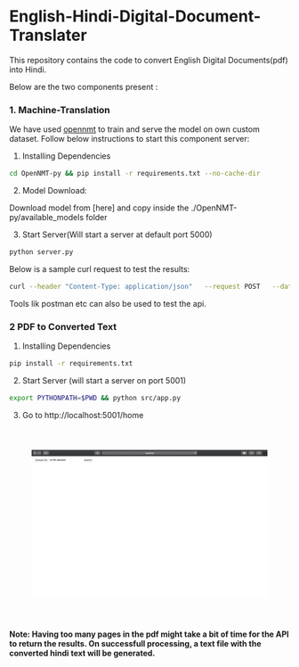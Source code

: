 # English-Hindi-Digital-Document-Translater
This repository contains the code to convert English Digital Documents(pdf) into Hindi. 

Below are the two components present :

### 1. Machine-Translation
We have used [opennmt](https://github.com/OpenNMT/OpenNMT-py) to train and serve the model on own custom dataset. Follow below instructions
to start this component server:

1. Installing Dependencies
```bash
cd OpenNMT-py && pip install -r requirements.txt --no-cache-dir
```

2. Model Download:

Download model from [here] and copy inside the ./OpenNMT-py/available_models folder

3. Start Server(Will start a server at default port 5000)

```bash
python server.py
```

Below is a sample curl request to test the results:

```bash
curl --header "Content-Type: application/json"   --request POST   --data '[{"id":100,"src":"You should refrain from doing this."}]' http://localhost:5000/translator/translate
```
Tools lik postman etc can also be used to test the api. 


### 2 PDF to Converted Text

1. Installing Dependencies

```bash
pip install -r requirements.txt
```

2. Start Server (will start a server on port 5001)

```bash
export PYTHONPATH=$PWD && python src/app.py
```

3. Go to http://localhost:5001/home

<center style="padding: 40px"><img width="100%" height="50%" src="./static/images/server_demo.png" /></center>

**Note: Having too many pages in the pdf might take a bit of time for
the API to return the results. On successfull processing, a text file
with the converted hindi text will be generated.**